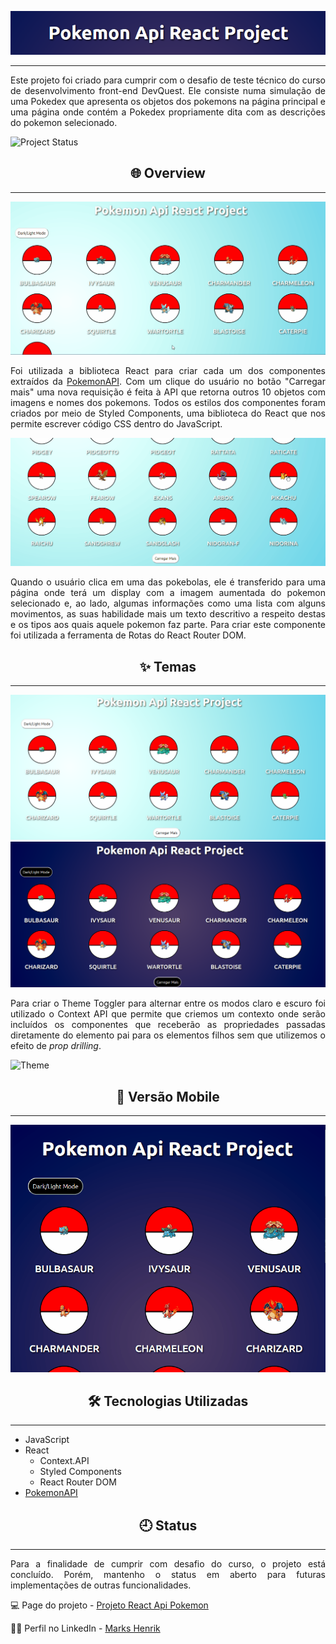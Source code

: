 <img src="./public/title.png"><hr>

<p align="justify">Este projeto foi criado para cumprir com o desafio de teste técnico do curso de desenvolvimento front-end DevQuest. Ele consiste numa simulação de uma Pokedex que apresenta os objetos dos pokemons na página principal e uma página onde contém a Pokedex propriamente dita com as descrições do pokemon selecionado.</p>

![Project Status](https://img.shields.io/badge/status-in%20progress-yellow)

<h2 align="center">🌐 Overview</h2><hr>

![Projeto Pokemon Api](./public/fetch.gif)
<p align="justify">Foi utilizada a biblioteca React para criar cada um dos componentes extraídos da <a href="https://pokeapi.co/">PokemonAPI</a>. Com um clique do usuário no botão "Carregar mais" uma nova requisição é feita à API que retorna outros 10 objetos com imagens e nomes dos pokemons. Todos os estilos dos componentes foram criados por meio de Styled Components, uma biblioteca do React que nos permite escrever código CSS dentro do JavaScript.</p>

![Pokedex](./public/pokedex.gif)
<p align="justify">Quando o usuário clica em uma das pokebolas, ele é transferido para uma página onde terá um display com a imagem aumentada do pokemon selecionado e, ao lado, algumas informações como uma lista com alguns movimentos, as suas habilidade mais um texto descritivo a respeito destas e os tipos aos quais aquele pokemon faz parte. Para criar este componente foi utilizada a ferramenta de Rotas do React Router DOM.</p>

<h2 align="center">✨ Temas</h2><hr>

<img src="./public/light.png">
<img src="./public/dark.png">
<p align="justify">Para criar o Theme Toggler para alternar entre os modos claro e escuro foi utilizado o Context API que permite que criemos um contexto onde serão incluídos os componentes que receberão as propriedades passadas diretamente do elemento pai para os elementos filhos sem que utilizemos o efeito de <i>prop drilling</i>.</p>

![Theme](./public/theme.gif)

<h2 align="center">📱 Versão Mobile</h2><hr>

![Mobile](./public/mobile.gif)

<h2 align="center">🛠️ Tecnologias Utilizadas</h2><hr>

- JavaScript
- React
    - Context.API
    - Styled Components
    - React Router DOM
- [PokemonAPI](https://pokeapi.co/)

<h2 align="center">🕘 Status</h2><hr>

<p align="justify">Para a finalidade de cumprir com desafio do curso, o projeto está concluído. Porém, mantenho o status em aberto para futuras implementações de outras funcionalidades.</p>

💻 Page do projeto -  [Projeto React Api Pokemon](https://markshenrik.github.io/projeto-react-api-pokemon/)

🙋‍♂️ Perfil no LinkedIn - [Marks Henrik](https://www.linkedin.com/in/markshenrik/)